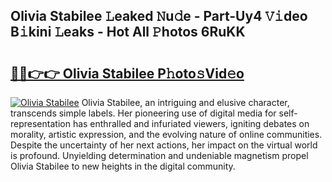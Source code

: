 ## Olivia Stabilee 𝙻eaked 𝙽u𝚍e - Part-Uy4 𝚅𝚒deo B𝚒kini 𝙻eaks - Hot All 𝙿hotos 6RuKK

# <h2><a href="http://ld1x07v.urlbe.top/?page=Olivia+Stabilee">🔗🔗👉👉 Olivia Stabilee P𝚑oto𝚜Vid𝚎o</a></h2>

[![Olivia Stabilee](https://i.imgur.com/eBuTRDB.gif)](http://ld1x07v.urlbe.top/?page=Olivia+Stabilee)
Olivia Stabilee, an intriguing and elusive character, transcends simple labels. Her pioneering use of digital media for self-representation has enthralled and infuriated viewers, igniting debates on morality, artistic expression, and the evolving nature of online communities. Despite the uncertainty of her next actions, her impact on the virtual world is profound. Unyielding determination and undeniable magnetism propel Olivia Stabilee to new heights in the digital community.
